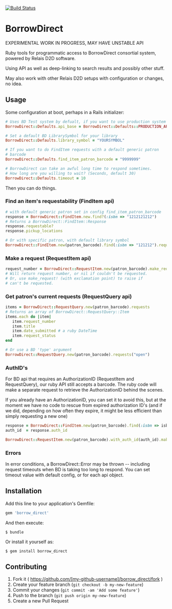 [![Build Status](https://travis-ci.org/jrochkind/borrow_direct.svg)](https://travis-ci.org/jrochkind/borrow_direct)

# BorrowDirect

EXPERIMENTAL WORK IN PROGRESS, MAY HAVE UNSTABLE API

Ruby tools for programmatic access to BorrowDirect consortial system, powered by Relais D2D software. 

Using API as well as deep-linking to search results and possibly other stuff. 

May also work with other Relais D2D setups with configuration or changes, no idea. 

## Usage

Some configuration at boot, perhaps in a Rails initializer:

~~~ruby
# Uses BD Test system by defualt, if you want to use production system instead
BorrowDirect::Defaults.api_base = BorrowDirect::Defaults::PRODUCTION_API_USE

# Set a default BD LibrarySymbol for your library
BorrowDirect::Defaults.library_symbol = "YOURSYMBOL"

# If you want to do FindItem requests with a default generic patron
# barcode
BorrowDirect::Defaults.find_item_patron_barcode = "9999999"

# BorrowDirect can take an awful long time to respond sometimes. 
# How long are you willing to wait? (Seconds, default 30)
BorrowDirect::Defaults.timeout = 10
~~~

Then you can do things. 

### Find an item's requestability (FindItem api)

~~~ruby
# with default generic patron set in config find_item_patron_barcode
response = BorrowDirect::FindItem.new.find?(:isbn => "1212121212")
# Returns a BorrowDirect::FindItem::Response
response.requestable?  
response.pickup_locations

# Or with specific patron, with default library symbol
BorrowDirect::FindItem.new(patron_barcode).find(:isbn => "121212").requestable?
~~~


### Make a request (RequestItem api)
~~~ruby
request_number = BorrowDirect::RequestItem.new(patron_barcode).make_request(pickup_location, :isbn => "1212121212")
# Will return request number, or nil if couldn't be requested. 
# Or, use make_request! (with exclamation point) to raise if
# can't be requested. 
~~~

### Get patron's current requests (RequestQuery api)

~~~ruby
items = BorrowDirect::RequestQuery.new(patron_barcode).requests
# Returns an array of BorrowDirect::RequestQuery::Item
items.each do |item|
   item.request_number
   item.title 
   item.date_submitted # a ruby DateTime
   item.request_status
end

# Or use a BD 'type' argument
BorrowDirect::RequestQuery.new(patron_barcode).requests("open")
~~~

### AuthID's

For BD api that requires an AuthorizationID (RequestItem and RequestQuery), our ruby
API still accepts a barcode. The ruby code will make a separate request to retrieve
the AuthorizationID behind the scenes. 

If you already have an AuthorizationID, you can set it to avoid this, but at the moment
we have no code to rescue from expired authorization ID's (and if we did, depending on
how often they expire, it might be less efficient than simply requesting a new one)

~~~ruby
response = BorrowDirect::FindItem.new(patron_barcode).find(:isbn => isbn)
auth_id  = response.auth_id

BorrowDirect::RequestItem.new(patron_barcode).with_auth_id(auth_id).make_request(pickup_location, :isbn => isbn)
~~~

### Errors

In error conditions, a BorrowDirect::Error may be thrown -- including request timeouts when
BD is taking too long to respond. You can set timeout value with default config, or
for each api object.

## Installation

Add this line to your application's Gemfile:

```ruby
gem 'borrow_direct'
```

And then execute:

    $ bundle

Or install it yourself as:

    $ gem install borrow_direct



## Contributing

1. Fork it ( https://github.com/[my-github-username]/borrow_direct/fork )
2. Create your feature branch (`git checkout -b my-new-feature`)
3. Commit your changes (`git commit -am 'Add some feature'`)
4. Push to the branch (`git push origin my-new-feature`)
5. Create a new Pull Request
